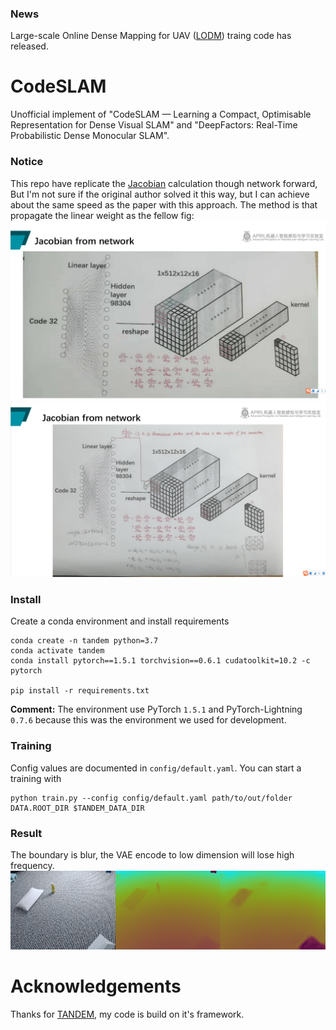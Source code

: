 ### News
Large-scale Online Dense Mapping for UAV ([LODM](https://github.com/hjxwhy/LODM)) traing code has released.
# CodeSLAM
Unofficial implement of "CodeSLAM — Learning a Compact, Optimisable Representation for Dense Visual SLAM" 
and "DeepFactors: Real-Time Probabilistic Dense Monocular SLAM".

### Notice
This repo have replicate the [Jacobian](https://github.com/hjx-hitzjuer/CodeSLAM/blob/7abe97e1591002229c90a3e62215e4abaf0b78da/models/code_net.py#L43) calculation though network forward, 
But I'm not sure if the original author solved it this way, but I can achieve about the same speed as the paper with this approach.
The method is that propagate the linear weight as the fellow fig:
![](assert/jacobian-method.png)
![](assert/jacobian-method2.png)

### Install
Create a conda environment and install requirements
```
conda create -n tandem python=3.7
conda activate tandem
conda install pytorch==1.5.1 torchvision==0.6.1 cudatoolkit=10.2 -c pytorch

pip install -r requirements.txt
```

**Comment:** The environment use PyTorch `1.5.1` and PyTorch-Lightning `0.7.6` because this was the environment we used for development. 

### Training
Config values are documented in `config/default.yaml`.  You can start a training with
```
python train.py --config config/default.yaml path/to/out/folder DATA.ROOT_DIR $TANDEM_DATA_DIR
```
### Result
The boundary is blur, the VAE encode to low dimension will lose high frequency.
![](assert/result.png)




# Acknowledgements
Thanks for [TANDEM](https://github.com/tum-vision/tandem.git), my code is build on it's framework.
